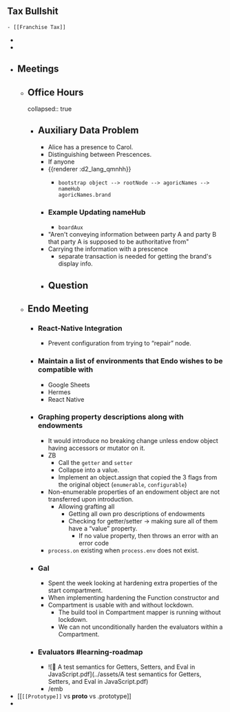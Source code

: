 ## Tax Bullshit
	- [[Franchise Tax]]
-
-
- ## Meetings
	- ## Office Hours
	  collapsed:: true
		- ## Auxiliary Data Problem
			- Alice has a presence to Carol.
			- Distinguishing between Prescences.
			- If anyone
			- {{renderer :d2_lang_qmnhh}}
				- ```d2
				  bootstrap object --> rootNode --> agoricNames --> nameHub
				  agoricNames.brand
				  
				  ```
			- ### Example Updating nameHub
				- `boardAux`
			- "Aren't conveying information between party A and party B that party A is supposed to be authoritative from"
			- Carrying the information with a prescence
				- separate transaction is needed for getting the brand's display info.
			- Question
				-
	- ## Endo Meeting
		- ### React-Native Integration
			- Prevent configuration from trying to “repair” node.
		- ### Maintain a list of environments that Endo wishes to be compatible with
			- Google Sheets
			- Hermes
			- React Native
		- ### Graphing property descriptions along with endowments
			- It would introduce no breaking change unless endow object having accessors or mutator on it.
			- ZB
				- Call the `getter` and `setter`
				- Collapse into a value.
				- Implement an object.assign that copied the 3 flags from the original object (`enumerable`, `configurable`)
			- Non-enumerable properties of an endowment object are not transferred upon introduction.
				- Allowing grafting all
					- Getting all own pro descriptions of endowments
					- Checking for getter/setter -> making sure all of them have a “value” property.
						- If no value property, then throws an error with an error code
			- `process.on` existing when `process.env` does not exist.
		- ### Gal
			- Spent the week looking at hardening extra properties of the start compartment.
			- When implementing hardening the Function constructor and
			- Compartment is usable with and without lockdown.
				- The build tool in Compartment mapper is running without lockdown.
				- We can not unconditionally harden the evaluators within a Compartment.
		- ### Evaluators #learning-roadmap
			- ![📄 A test semantics for Getters, Setters, and Eval in JavaScript.pdf](../assets/A test semantics for Getters, Setters, and Eval in JavaScript.pdf)
			- /emb
- [[`[[Prototype]]` vs __proto__ vs .prototype]]
-
